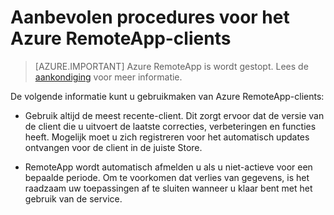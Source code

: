 
<properties
    pageTitle="Aanbevolen procedures voor Azure RemoteApp-clients | Microsoft Azure"
    description="Meer informatie over aanbevolen procedures voor het gebruik van de RemoteApp-clients"
    services="remoteapp"
    documentationCenter=""
    authors="lizap"
    manager="mbaldwin" />

<tags
    ms.service="remoteapp"
    ms.workload="compute"
    ms.tgt_pltfrm="na"
    ms.devlang="na"
    ms.topic="article"
    ms.date="08/15/2016"
    ms.author="elizapo" />



# <a name="best-practices-for-azure-remoteapp-clients"></a>Aanbevolen procedures voor het Azure RemoteApp-clients

> [AZURE.IMPORTANT]
> Azure RemoteApp is wordt gestopt. Lees de [aankondiging](https://go.microsoft.com/fwlink/?linkid=821148) voor meer informatie.

De volgende informatie kunt u gebruikmaken van Azure RemoteApp-clients:

- Gebruik altijd de meest recente-client. Dit zorgt ervoor dat de versie van de client die u uitvoert de laatste correcties, verbeteringen en functies heeft. Mogelijk moet u zich registreren voor het automatisch updates ontvangen voor de client in de juiste Store.

- RemoteApp wordt automatisch afmelden u als u niet-actieve voor een bepaalde periode. Om te voorkomen dat verlies van gegevens, is het raadzaam uw toepassingen af te sluiten wanneer u klaar bent met het gebruik van de service.
